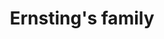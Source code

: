 ---
title: "Ernsting's family"
url: /goettingen/ernstings-family-weender-strasse/
shop: Kleidung
---